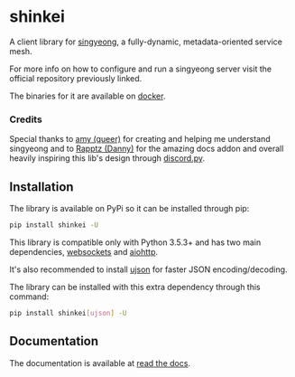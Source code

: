 # shinkei

A client library for [singyeong](https://github.com/queer/singyeong), a fully-dynamic, metadata-oriented service mesh.

For more info on how to configure and run a singyeong server visit the official repository previously linked.

The binaries for it are available on [docker](https://hub.docker.com/r/queer/singyeong).

### Credits

Special thanks to [amy (queer)](https://github.com/queer/) for creating and helping me understand singyeong and to
[Rapptz (Danny)](https://github.com/Rapptz) for the amazing docs addon and overall heavily inspiring this lib's design 
through [discord.py](https://github.com/Rapptz/discord.py).


## Installation

The library is available on PyPi so it can be installed through pip:

```bash
pip install shinkei -U
```

This library is compatible only with Python 3.5.3+ and has two main dependencies, [websockets](https://github.com/aaugustin/websockets)
and [aiohttp](https://github.com/aio-libs/aiohttp).

It's also recommended to install [ujson](https://github.com/esnme/ultrajson) for faster JSON encoding/decoding.

The library can be installed with this extra dependency through this command:

```bash
pip install shinkei[ujson] -U
```

## Documentation

The documentation is available at [read the docs](https://shinkei.rtfd.io).
